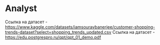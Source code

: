 # Analyst
Ссылка на датасет - https://www.kaggle.com/datasets/iamsouravbanerjee/customer-shopping-trends-dataset?select=shopping_trends_updated.csv
Ссылка на датасет - https://edu.postgrespro.ru/qpt/qpt_01_demo.pdf
